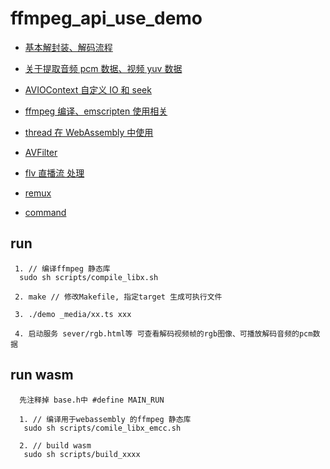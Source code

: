 # ffmpeg_api_use_demo

- [基本解封装、解码流程](./_note/basic.md)

- [关于提取音频 pcm 数据、视频 yuv 数据](./_note/decode.md)

- [AVIOContext 自定义 IO 和 seek](./_note/avio_context.md)

- [ffmpeg 编译、emscripten 使用相关](./_note/compile.md)

- [thread 在 WebAssembly 中使用](./_note/thread.md)

- [AVFilter]()

- [flv 直播流 处理](./_note/live.md)

- [remux](./_note/remux.md)

- [command](./_note/command.md)

## run

```
 1. // 编译ffmpeg 静态库
  sudo sh scripts/compile_libx.sh

 2. make // 修改Makefile, 指定target 生成可执行文件

 3. ./demo _media/xx.ts xxx

 4. 启动服务 sever/rgb.html等 可查看解码视频帧的rgb图像、可播放解码音频的pcm数据

```

## run wasm

```
  先注释掉 base.h中 #define MAIN_RUN

  1. // 编译用于webassembly 的ffmpeg 静态库
   sudo sh scripts/comile_libx_emcc.sh

  2. // build wasm
   sudo sh scripts/build_xxxx

```

